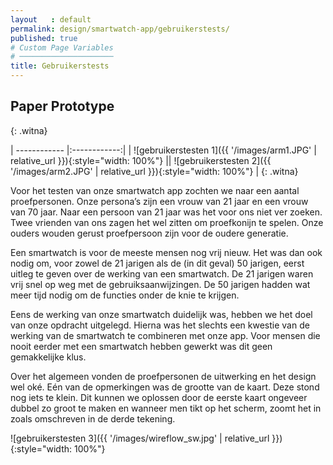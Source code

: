 ```yaml
---
layout   : default
permalink: design/smartwatch-app/gebruikerstests/
published: true
# Custom Page Variables
# ─────────────────────
title: Gebruikerstests
---
```


Paper Prototype
---------------
{: .witna}

| ------------ |:------------:|
| ![gebruikerstesten 1]({{ '/images/arm1.JPG' | relative_url }}){:style="width: 100%"} || ![gebruikerstesten 2]({{ '/images/arm2.JPG' | relative_url }}){:style="width: 100%"} |
{: .witna}

Voor het testen van onze smartwatch app zochten we naar een aantal proefpersonen. Onze persona’s zijn een vrouw van 21 jaar en een vrouw van 70 jaar. Naar een persoon van 21 jaar was het voor ons niet ver zoeken. Twee vrienden van ons zagen het wel zitten om proefkonijn te spelen. Onze ouders wouden gerust proefpersoon zijn voor de oudere generatie.

Een smartwatch is voor de meeste mensen nog vrij nieuw. 
Het was dan ook nodig om, voor zowel de 21 jarigen als de (in dit geval) 50 jarigen, eerst uitleg te geven over de werking van een smartwatch. De 21 jarigen waren vrij snel op weg met de gebruiksaanwijzingen. De 50 jarigen hadden wat meer tijd nodig om de functies onder de knie te krijgen.

Eens de werking van onze smartwatch duidelijk was, hebben we het doel van onze opdracht uitgelegd. Hierna was het slechts een kwestie van de werking van de smartwatch te combineren met onze app. Voor mensen die nooit eerder met een smartwatch hebben gewerkt was dit geen gemakkelijke klus.

Over het algemeen vonden de proefpersonen de uitwerking en het design wel oké. Eén van de opmerkingen was de grootte van de kaart. Deze stond nog iets te klein. Dit kunnen we oplossen door de eerste kaart ongeveer dubbel zo groot te maken en wanneer men tikt op het scherm, zoomt het in zoals omschreven in de derde tekening.

![gebruikerstesten 3]({{ '/images/wireflow_sw.jpg' | relative_url }}){:style="width: 100%"}
